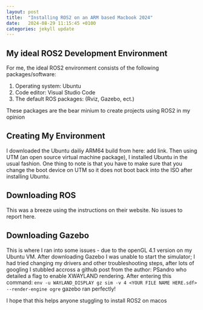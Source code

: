 ```yaml
---
layout: post
title:  "Installing ROS2 on an ARM based Macbook 2024"
date:   2024-08-29 11:15:45 +0100
categories: jekyll update
---
```


## My ideal ROS2 Development Environment

For me, the ideal ROS2 environment consists of the following packages/software:
1. Operating system: Ubuntu
2. Code editor: Visual Studio Code
3. The default ROS packages: (Rviz, Gazebo, ect.)

These packages are the bear minium to create projects using ROS2 in my opinion

## Creating My Environment

I downloaded the Ubuntu dailiy ARM64 build from here: add link. Then using UTM (an open source virtual machine package), I installed Ubuntu in the usual fashion. One thing to note is that you have to make sure that you change the boot device on UTM so it does not boot back into the ISO after installing Ubuntu.

## Downloading ROS

This was a breeze using the instructions on their website. No issues to report here.

## Downloading Gazebo
This is where I ran into some issues - due to the openGL 4.1 version on my Ubuntu VM. After downloading Gazebo I was unable to start the simulator; I had tried changing my drivers and other troubleshooting steps, after lots of googling I stubbled accross a github post from the author: PSandro who detailed a flag to enable XWAYLAND rendering. After entering this command: 
```env -u WAYLAND_DISPLAY gz sim -v 4 <YOUR FILE NAME HERE.sdf> --render-engine ogre``` gazebo ran perfectly!

I hope that this helps anyone stuggling to install ROS2 on macos